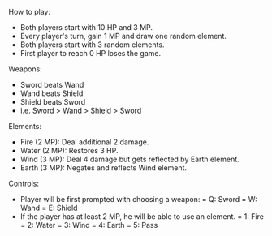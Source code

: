 How to play:
 - Both players start with 10 HP and 3 MP.
 - Every player's turn, gain 1 MP and draw one random element.
 - Both players start with 3 random elements.
 - First player to reach 0 HP loses the game.

Weapons:
 - Sword beats Wand
 - Wand beats Shield
 - Shield beats Sword
 - i.e. Sword > Wand > Shield > Sword

Elements:
 - Fire (2 MP): Deal additional 2 damage.
 - Water (2 MP): Restores 3 HP.
 - Wind (3 MP): Deal 4 damage but gets reflected by Earth element.
 - Earth (3 MP): Negates and reflects Wind element.

Controls:
 - Player will be first prompted with choosing a weapon:
  = Q: Sword
  = W: Wand
  = E: Shield
 - If the player has at least 2 MP, he will be able to use an element.
  = 1: Fire
  = 2: Water
  = 3: Wind
  = 4: Earth
  = 5: Pass 